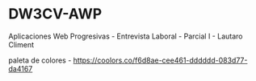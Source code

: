 # DW3CV-AWP
Aplicaciones Web Progresivas - Entrevista Laboral - Parcial I - Lautaro Climent

paleta de colores - https://coolors.co/f6d8ae-cee461-dddddd-083d77-da4167
